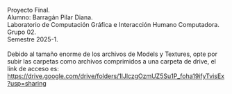 Proyecto Final.<BR>
Alumno: Barragán Pilar Diana.<BR>
Laboratorio de Computación Gráfica e Interacción Humano Computadora.<BR>
Grupo 02.<BR>
Semestre 2025-1.<BR><BR>
Debido al tamaño enorme de los archivos de Models y Textures, opte por subir las carpetas como archivos comprimidos a una carpeta de drive, el link de acceso es: <BR>https://drive.google.com/drive/folders/1lJlczgOzmUZ5Su1P_foha19ifyTvisEx?usp=sharing
